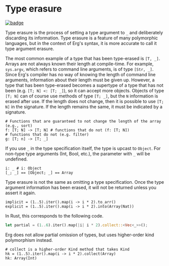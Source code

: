 # Type erasure

[![badge](https://img.shields.io/endpoint.svg?url=https%3A%2F%2Fgezf7g7pd5.execute-api.ap-northeast-1.amazonaws.com%2Fdefault%2Fsource_up_to_date%3Fowner%3Derg-lang%26repos%3Derg%26ref%3Dmain%26path%3Ddoc/EN/syntax/type/advanced/erasure.md%26commit_hash%3D317b5973c354984891523d14a5e6e8f1cc3923ec)](https://gezf7g7pd5.execute-api.ap-northeast-1.amazonaws.com/default/source_up_to_date?owner=erg-lang&repos=erg&ref=main&path=doc/EN/syntax/type/advanced/erasure.md&commit_hash=317b5973c354984891523d14a5e6e8f1cc3923ec)

Type erasure is the process of setting a type argument to `_` and deliberately discarding its information. Type erasure is a feature of many polymorphic languages, but in the context of Erg's syntax, it is more accurate to call it type argument erasure.

The most common example of a type that has been type-erased is `[T, _]`. Arrays are not always known their length at compile-time. For example, `sys.argv`, which refers to command line arguments, is of type `[Str, _]`. Since Erg's compiler has no way of knowing the length of command line arguments, information about their length must be given up.
However, a type that has been type-erased becomes a supertype of a type that has not been (e.g. `[T; N] <: [T; _]`), so it can accept more objects.
Objects of type `[T; N]` can of course use methods of type `[T; _]`, but the `N` information is erased after use. If the length does not change, then it is possible to use `[T; N]` in the signature. If the length remains the same, it must be indicated by a signature.

```erg
# Functions that are guaranteed to not change the length of the array (e.g., sort)
f: [T; N] -> [T; N] # functions that do not (f: [T; N])
# functions that do not (e.g. filter)
g: [T; n] -> [T; _]
```

If you use `_` in the type specification itself, the type is upcast to `Object`.
For non-type type arguments (Int, Bool, etc.), the parameter with `_` will be undefined.

```erg
i: _ # i: Object
[_; _] == [Object; _] == Array
```

Type erasure is not the same as omitting a type specification. Once the type argument information has been erased, it will not be returned unless you assert it again.

```erg
implicit = (1..5).iter().map(i -> i * 2).to_arr()
explicit = (1..5).iter().map(i -> i * 2).into(Array(Nat))
```

In Rust, this corresponds to the following code.

```rust
let partial = (1..6).iter().map(|i| i * 2).collect::<Vec<_>>();
```

Erg does not allow partial omission of types, but uses higher-order kind polymorphism instead.

```erg
# collect is a higher-order Kind method that takes Kind
hk = (1..5).iter().map(i -> i * 2).collect(Array)
hk: Array(Int)
```
